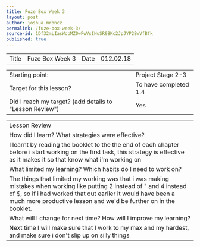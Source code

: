 ```yaml
---
title: Fuze Box Week 3
layout: post
author: joshua.mroncz
permalink: /fuze-box-week-3/
source-id: 1Df32mLIasWobMZ0wFwVsINuSR98Kc2JpJYP2BwVfBfk
published: true
---
```

<table>
  <tr>
    <td>Title</td>
    <td>Fuze Box Week 3</td>
    <td>Date</td>
    <td>012.02.18
</td>
  </tr>
</table>


<table>
  <tr>
    <td>Starting point:</td>
    <td>Project Stage 2-3</td>
  </tr>
  <tr>
    <td>Target for this lesson?</td>
    <td>To have completed 1.4</td>
  </tr>
  <tr>
    <td>Did I reach my target? 
(add details to "Lesson Review")</td>
    <td>Yes</td>
  </tr>
</table>


<table>
  <tr>
    <td>Lesson Review</td>
  </tr>
  <tr>
    <td>How did I learn? What strategies were effective? </td>
  </tr>
  <tr>
    <td>I learnt by reading the booklet to the the end of each chapter before i start working on the first task, this strategy is effective as it makes it so that know what i'm working on</td>
  </tr>
  <tr>
    <td>What limited my learning? Which habits do I need to work on? </td>
  </tr>
  <tr>
    <td>The things that limited my working was that i was making mistakes when working like putting 2 instead of " and 4 instead of $, so if i had worked that out earlier it would have been a much more productive lesson and we'd be further on in the booklet.</td>
  </tr>
  <tr>
    <td>What will I change for next time? How will I improve my learning?</td>
  </tr>
  <tr>
    <td>Next time I will make sure that I  work to my max and my hardest, and make sure i don't slip up on silly things</td>
  </tr>
</table>


